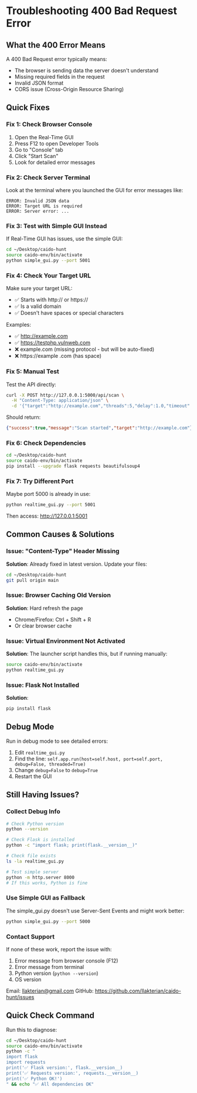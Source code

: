 # Troubleshooting 400 Bad Request Error

## What the 400 Error Means

A 400 Bad Request error typically means:
- The browser is sending data the server doesn't understand
- Missing required fields in the request
- Invalid JSON format
- CORS issue (Cross-Origin Resource Sharing)

## Quick Fixes

### Fix 1: Check Browser Console

1. Open the Real-Time GUI
2. Press F12 to open Developer Tools
3. Go to "Console" tab
4. Click "Start Scan"
5. Look for detailed error messages

### Fix 2: Check Server Terminal

Look at the terminal where you launched the GUI for error messages like:
```
ERROR: Invalid JSON data
ERROR: Target URL is required
ERROR: Server error: ...
```

### Fix 3: Test with Simple GUI Instead

If Real-Time GUI has issues, use the simple GUI:

```bash
cd ~/Desktop/caido-hunt
source caido-env/bin/activate
python simple_gui.py --port 5001
```

### Fix 4: Check Your Target URL

Make sure your target URL:
- ✅ Starts with http:// or https://
- ✅ Is a valid domain
- ✅ Doesn't have spaces or special characters

Examples:
- ✅ http://example.com
- ✅ https://testphp.vulnweb.com
- ❌ example.com (missing protocol - but will be auto-fixed)
- ❌ https://example .com (has space)

### Fix 5: Manual Test

Test the API directly:

```bash
curl -X POST http://127.0.0.1:5000/api/scan \
  -H "Content-Type: application/json" \
  -d '{"target":"http://example.com","threads":5,"delay":1.0,"timeout":30}'
```

Should return:
```json
{"success":true,"message":"Scan started","target":"http://example.com"}
```

### Fix 6: Check Dependencies

```bash
cd ~/Desktop/caido-hunt
source caido-env/bin/activate
pip install --upgrade flask requests beautifulsoup4
```

### Fix 7: Try Different Port

Maybe port 5000 is already in use:

```bash
python realtime_gui.py --port 5001
```

Then access: http://127.0.0.1:5001

## Common Causes & Solutions

### Issue: "Content-Type" Header Missing

**Solution**: Already fixed in latest version. Update your files:
```bash
cd ~/Desktop/caido-hunt
git pull origin main
```

### Issue: Browser Caching Old Version

**Solution**: Hard refresh the page
- Chrome/Firefox: Ctrl + Shift + R
- Or clear browser cache

### Issue: Virtual Environment Not Activated

**Solution**: The launcher script handles this, but if running manually:
```bash
source caido-env/bin/activate
python realtime_gui.py
```

### Issue: Flask Not Installed

**Solution**:
```bash
pip install flask
```

## Debug Mode

Run in debug mode to see detailed errors:

1. Edit `realtime_gui.py`
2. Find the line: `self.app.run(host=self.host, port=self.port, debug=False, threaded=True)`
3. Change `debug=False` to `debug=True`
4. Restart the GUI

## Still Having Issues?

### Collect Debug Info

```bash
# Check Python version
python --version

# Check Flask is installed
python -c "import flask; print(flask.__version__)"

# Check file exists
ls -la realtime_gui.py

# Test simple server
python -m http.server 8000
# If this works, Python is fine
```

### Use Simple GUI as Fallback

The simple_gui.py doesn't use Server-Sent Events and might work better:

```bash
python simple_gui.py --port 5000
```

### Contact Support

If none of these work, report the issue with:
1. Error message from browser console (F12)
2. Error message from terminal
3. Python version (`python --version`)
4. OS version

Email: llakterian@gmail.com
GitHub: https://github.com/llakterian/caido-hunt/issues

## Quick Check Command

Run this to diagnose:

```bash
cd ~/Desktop/caido-hunt
source caido-env/bin/activate
python -c "
import flask
import requests
print('✅ Flask version:', flask.__version__)
print('✅ Requests version:', requests.__version__)
print('✅ Python OK!')
" && echo "✅ All dependencies OK"
```


